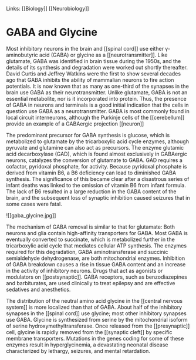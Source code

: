 Links: [[Biology]] [[Neurobiology]]

# GABA and Glycine

Most inhibitory neurons in the brain and [[spinal cord]] use either γ-aminobutyric acid (GABA) or glycine as a [[neurotransmitter]]. Like glutamate, GABA was identified in brain tissue during the 1950s, and the details of its synthesis and degradation were worked out shortly thereafter. David Curtis and Jeffrey Watkins were the first to show several decades ago that GABA inhibits the ability of mammalian neurons to fire action potentials. It is now known that as many as one-third of the synapses in the brain use GABA as their neurotransmitter. Unlike glutamate, GABA is not an essential metabolite, nor is it incorporated into protein. Thus, the presence of GABA in neurons and terminals is a good initial indication that the cells in question use GABA as a neurotransmitter. GABA is most commonly found in local circuit interneurons, although the Purkinje cells of the [[cerebellum]] provide an example of a GABAergic projection [[neuron]]

The predominant precursor for GABA synthesis is glucose, which is metabolized to glutamate by the tricarboxylic acid cycle enzymes, although pyruvate and glutamine can also act as precursors. The enzyme glutamic acid decarboxylase (GAD), which is found almost exclusively in GABAergic neurons, catalyzes the conversion of glutamate to GABA. GAD requires a cofactor, pyridoxal phosphate, for activity. Because pyridoxal phosphate is derived from vitamin B6, a B6 deficiency can lead to diminished GABA synthesis. The significance of this became clear after a disastrous series of infant deaths was linked to the omission of vitamin B6 from infant formula. The lack of B6 resulted in a large reduction in the GABA content of the brain, and the subsequent loss of synaptic inhibition caused seizures that in some cases were fatal.

![[gaba_glycine.jpg]]

The mechanism of GABA removal is similar to that for glutamate: Both neurons and glia contain high-affinity transporters for GABA. Most GABA is eventually converted to succinate, which is metabolized further in the tricarboxylic acid cycle that mediates cellular ATP synthesis. The enzymes required for this degradation, GABA aminotransferase and succinic semialdehyde dehydrogenase, are both mitochondrial enzymes. Inhibition of GABA breakdown causes a rise in tissue GABA content and an increase in the activity of inhibitory neurons. Drugs that act as agonists or modulators on [[postsynaptic]]. GABA receptors, such as benzodiazepines and barbiturates, are used clinically to treat epilepsy and are effective sedatives and anesthetics.

The distribution of the neutral amino acid glycine in the [[central nervous system]] is more localized than that of GABA. About half of the inhibitory synapses in the [[spinal cord]] use glycine; most other inhibitory synapses use GABA. Glycine is synthesized from serine by the mitochondrial isoform of serine hydroxymethyltransferase. Once released from the [[presynaptic]] cell, glycine is rapidly removed from the [[synaptic cleft]] by specific membrane transporters. Mutations in the genes coding for some of these enzymes result in hyperglycinemia, a devastating neonatal disease characterized by lethargy, seizures, and mental retardation.